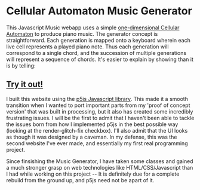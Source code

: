 # Cellular Automaton Music Generator

This Javascript Music webapp uses a simple [one-dimensional Cellular Automaton](http://mathworld.wolfram.com/ElementaryCellularAutomaton.html) to produce piano music. 
The generator concept is straightforward. Each generation is mapped onto a keyboard wherein each live cell represents a played piano note. Thus each generation will correspond to a single chord, and the succession of multiple generations will represent a sequence of chords.
It's easier to explain by showing than it is by telling:
## [Try it out!](http://students.washington.edu/abemill/CA/)


I built this website using the [p5js Javascript library](https://p5js.org/). This made it a smooth transition when I wanted to port important parts from my 'proof of concept version' that was built in processing, but it also has created some incredibly frustrating issues. 
I will be the first to admit that I haven't been able to tackle the issues born from how I implemented p5js in the best possible way (looking at the render-glitch-fix checkbox). I'll also admit that the UI looks as though it was designed by a caveman. In my defense, this was the second website I've ever made, and essentially my first real programming project. 

Since finsishing the Music Generator, I have taken some classes and gained a much stronger grasp on web technologies like HTML/CSS/Javascript than I had while working on this project -- It is definitely due for a complete rebuild from the ground up, and p5js need not be apart of it.
